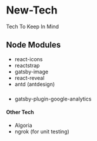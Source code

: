 # New-Tech
Tech To Keep In Mind

## Node Modules 
+ react-icons
+ reactstrap
+ gatsby-image
+ react-reveal
+ antd (antdesign)

###
+ gatsby-plugin-google-analytics

#### Other Tech
+ Algoria 
+ ngrok (for unit testing)


